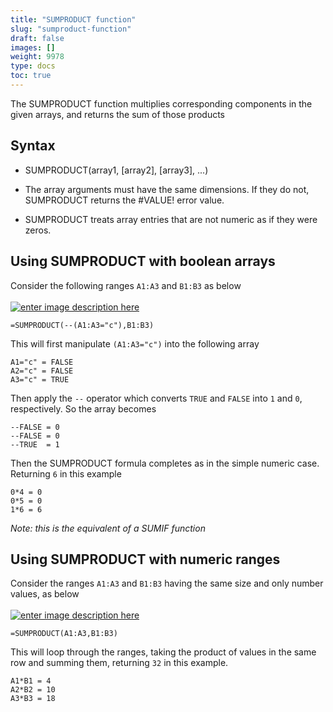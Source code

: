```yaml
---
title: "SUMPRODUCT function"
slug: "sumproduct-function"
draft: false
images: []
weight: 9978
type: docs
toc: true
---
```


The SUMPRODUCT function multiplies corresponding components in the given arrays, and returns the sum of those products

## Syntax
 - SUMPRODUCT(array1, [array2], [array3], ...)

 - The array arguments must have the same dimensions. If they do not, SUMPRODUCT returns the #VALUE! error value.
 - SUMPRODUCT treats array entries that are not numeric as if they were zeros.

## Using SUMPRODUCT with boolean arrays
Consider the following ranges `A1:A3` and `B1:B3` as below <br/><br/>
[![enter image description here][1]][1]


  [1]: https://i.stack.imgur.com/f9GEr.png

    =SUMPRODUCT(--(A1:A3="c"),B1:B3)

This will first manipulate `(A1:A3="c")` into the following array

    A1="c" = FALSE
    A2="c" = FALSE
    A3="c" = TRUE

Then apply the `--` operator which converts `TRUE` and `FALSE` into `1` and `0`, respectively. So the array becomes

    --FALSE = 0
    --FALSE = 0
    --TRUE  = 1

Then the SUMPRODUCT formula completes as in the simple numeric case. Returning `6` in this example

    0*4 = 0
    0*5 = 0
    1*6 = 6

*Note: this is the equivalent of a SUMIF function*


## Using SUMPRODUCT with numeric ranges
Consider the ranges `A1:A3` and `B1:B3` having the same size and only number values, as below<br/><br/>
[![enter image description here][1]][1]


  [1]: https://i.stack.imgur.com/RwgD2.png

    =SUMPRODUCT(A1:A3,B1:B3)

This will  loop through the ranges, taking the product of values in the same row and summing them, returning `32` in this example.

    A1*B1 = 4
    A2*B2 = 10
    A3*B3 = 18



